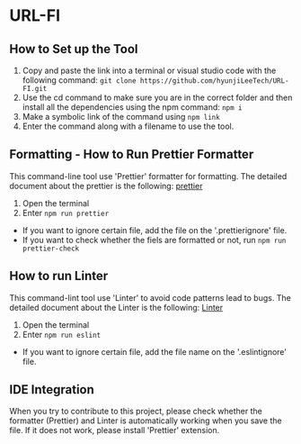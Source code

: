 # URL-FI

## How to Set up the Tool

1. Copy and paste the link into a terminal or visual studio code with the following command: `git clone https://github.com/hyunjiLeeTech/URL-FI.git`
2. Use the cd command to make sure you are in the correct folder and then install all the dependencies using the npm command: `npm i`
3. Make a symbolic link of the command using `npm link`
4. Enter the command along with a filename to use the tool.

## Formatting - How to Run Prettier Formatter

This command-line tool use 'Prettier' formatter for formatting. The detailed document about the prettier is the following: [prettier](https://prettier.io/)

1. Open the terminal
2. Enter `npm run prettier`

- If you want to ignore certain file, add the file on the '.prettierignore' file.
- If you want to check whether the fiels are formatted or not, run `npm run prettier-check`

## How to run Linter

This command-lint tool use 'Linter' to avoid code patterns lead to bugs. The detailed document about the Linter is the following: [Linter](https://eslint.org/)

1. Open the terminal
2. Enter `npm run eslint`

- If you want to ignore certain file, add the file name on the '.eslintignore' file.

## IDE Integration

When you try to contribute to this project, please check whether the formatter (Prettier) and Linter is automatically working when you save the file. If it does not work, please install 'Prettier' extension.
